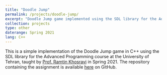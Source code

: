```yaml
---
title: "Doodle Jump"
permalink: /projects/doodle-jump/
excerpt: "Doodle Jump game implemented using the SDL library for the Advanced Programming course"
collection: projects
type: other
daterange: Spring 2021
lang: C++
---
```


This is a simple implementation of the Doodle Jump game in C++ using the SDL library for the Advanced Programming course at the University of Tehran, taught by [Prof. Ramtin Khosravi](https://scholar.google.com/citations?user=b9ib0IYAAAAJ&hl=en) in Spring 2021. The repository containing the assignment is available [here](https://github.com/PashaBarahimi/DoodleJump) on GitHub.
